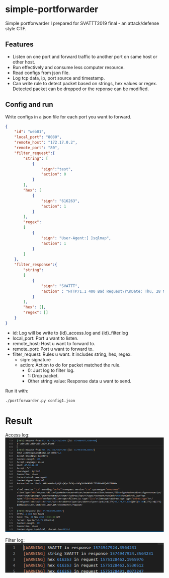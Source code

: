 # simple-portforwarder
Simple portforwarder I prepared for SVATTT2019 final - an attack/defense style CTF.

## Features
- Listen on one port and forward traffic to another port on same host or other host.
- Run effectively and consume less computer resource.
- Read configs from json file.
- Log tcp data, ip, port source and timestamp.
- Can write rule to detect packet based on strings, hex values or regex. Detected packet can be dropped or the reponse can be modified.

## Config and run
Write configs in a json file for each port you want to forward.
```json
{
    "id": "web01",
    "local_port": "8080",
    "remote_host": "172.17.0.2",
    "remote_port": "80",
    "filter_request":{
        "string": [
            {
                "sign":"test",
                "action": 0
            }
        ],
        "hex": [
            {
                "sign": "616263",
                "action": 1
            }
        ],
        "regex": 
        [
            {
                "sign": "User-Agent:[ ]sqlmap",
                "action": 1
            }
        ]
    },
    "filter_response":{
        "string": 
        [
            {
                "sign": "SVATTT",
                "action" : "HTTP/1.1 400 Bad Request\r\nDate: Thu, 28 Nov 2019 12:52:08 GMT\r\nServer: Apache/2.4.29 (Ubuntu)\r\nContent-Length: 6\r\nConnection: close\r\nContent-Type: text/html; Charset=iso-8859-1\r\n\r\nconcac"
            }
        ],
        "hex": [],
        "regex": []
    }
}
```  
- id: Log will be write to {id}_access.log and {id}_filter.log
- local_port: Port u want to listen.
- remote_host: Host u want to forward to.
- remote_port: Port u want to forward to.
- filter_request: Rules u want. It includes string, hex, regex.
    - sign: signature
    - action: Action to do for packet matched the rule. 
        - 0: Just log to filter log.
        - 1: Drop packet.
        - Other string value: Response data u want to send.

Run it with:
``` bash
./portforwarder.py config1.json
```

# Result
Access log:
![0.PNG](screenshots/0.PNG)  

Filter log:
![1.PNG](screenshots/1.PNG)